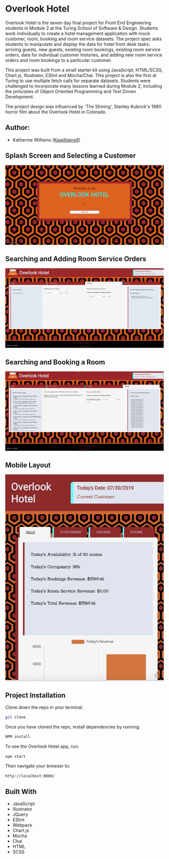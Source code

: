 # Overlook Hotel

Overlook Hotel is the seven day final project for Front End Engineering students in Module 2 at the Turing School of Software & Design. Students work individually to create a hotel management application with mock customer, room, booking and room service datasets. The project spec asks students to manipulate and display the data for hotel front desk tasks: arriving guests, new guests, existing room bookings, existing room service orders, data for individual customer histories, and adding new room service orders and room bookings to a particular customer.

This project was built from a small starter kit using JavaScript, HTML/SCSS, Chart.js, Illustrator, ESlint and Mocha/Chai. This project is also the first at Turing to use multiple fetch calls for separate datasets. Students were challenged to incorporate many lessons learned during Module 2, including the principles of Object Oriented Programming and Test Driven Development.

The project design was influenced by 'The Shining', Stanley Kubrick's 1980 horror film about the Overlook Hotel in Colorado.

## Author:
* Katherine Williams ([Kawilliams8](https://github.com/kawilliams8))

## Splash Screen and Selecting a Customer
![Splash Screen](https://github.com/kawilliams8/OverlookHotel/blob/master/2019-07-30%2023.50.59.gif)

## Searching and Adding Room Service Orders
![Room Services](https://github.com/kawilliams8/OverlookHotel/blob/master/2019-07-30%2023.51.42.gif)

## Searching and Booking a Room
![Booking](https://github.com/kawilliams8/OverlookHotel/blob/master/2019-07-30%2023.52.23.gif)

## Mobile Layout
![Mobile View](https://github.com/kawilliams8/OverlookHotel/blob/master/Screen%20Shot%202019-07-30%20at%2010.59.06%20PM.png)

## Project Installation
Clone down the repo in your terminal.

```bash
git clone
```

Once you have cloned the repo, install dependencies by running:

```bash
NPM install
```

To see the Overlook Hotel app, run:

`npm start` 

Then navigate your browser to: 

`http://localhost:8080/`

## Built With
- JavaScript
- Illustrator
- JQuery
- ESlint
- Webpack
- Chart.js
- Mocha
- Chai
- HTML
- SCSS
